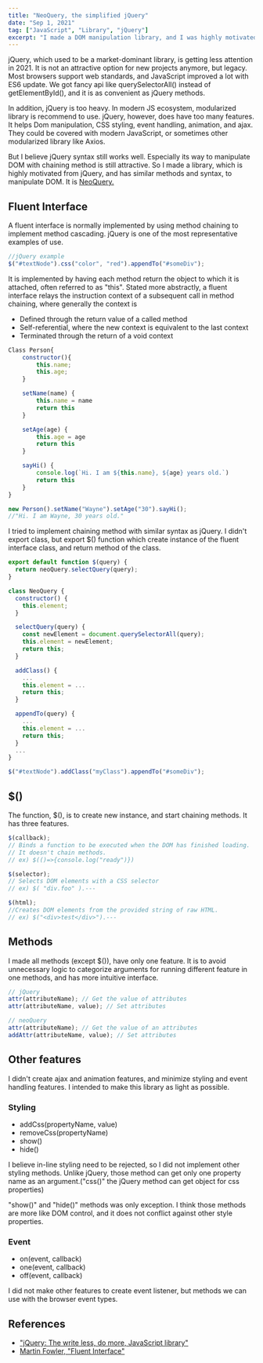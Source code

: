 ```yaml
---
title: "NeoQuery, the simplified jQuery"
date: "Sep 1, 2021"
tag: ["JavaScript", "Library", "jQuery"]
excerpt: "I made a DOM manipulation library, and I was highly motivated from jQuery..."
---
```


jQuery, which used to be a market-dominant library, is getting less attention in 2021. It is not an attractive option for new projects anymore, but legacy. Most browsers support web standards, and JavaScript improved a lot with ES6 update. We got fancy api like querySelectorAll() instead of getElementById(), and it is as convenient as jQuery methods.

In addition, jQuery is too heavy. In modern JS ecosystem, modularized library is recommend to use. jQuery, however, does have too many features. It helps Dom manipulation, CSS styling, event handling, animation, and ajax. They could be covered with modern JavaScript, or sometimes other modularized library like Axios.

But I believe jQuery syntax still works well. Especially its way to manipulate DOM with chaining method is still attractive. So I made a library, which is highly motivated from jQuery, and has similar methods and syntax, to manipulate DOM. It is [NeoQuery.](https://github.com/waynethebb/neoquery)

## Fluent Interface

A fluent interface is normally implemented by using method chaining to implement method cascading. jQuery is one of the most representative examples of use.

```javascript
//jQuery example
$("#textNode").css("color", "red").appendTo("#someDiv");
```

It is implemented by having each method return the object to which it is attached, often referred to as "this". Stated more abstractly, a fluent interface relays the instruction context of a subsequent call in method chaining, where generally the context is

- Defined through the return value of a called method
- Self-referential, where the new context is equivalent to the last context
- Terminated through the return of a void context

```javascript
Class Person{
    constructor(){
        this.name;
        this.age;
    }

    setName(name) {
        this.name = name
        return this
    }

    setAge(age) {
        this.age = age
        return this
    }

    sayHi() {
        console.log(`Hi. I am ${this.name}, ${age} years old.`)
        return this
    }
}

new Person().setName("Wayne").setAge("30").sayHi();
//"Hi. I am Wayne, 30 years old."
```

I tried to implement chaining method with similar syntax as jQuery. I didn't export class, but export $() function which create instance of the fluent interface class, and return method of the class.

```javascript
export default function $(query) {
  return neoQuery.selectQuery(query);
}

class NeoQuery {
  constructor() {
    this.element;
  }

  selectQuery(query) {
    const newElement = document.querySelectorAll(query);
    this.element = newElement;
    return this;
  }

  addClass() {
    ...
    this.element = ...
    return this;
  }

  appendTo(query) {
    ...
    this.element = ...
    return this;
  }
  ...
}

$("#textNode").addClass("myClass").appendTo("#someDiv");
```

## $()

The function, $(), is to create new instance, and start chaining methods. It has three features.

```javascript
$(callback);
// Binds a function to be executed when the DOM has finished loading.
// It doesn't chain methods.
// ex) $(()=>{console.log("ready")})

$(selector);
// Selects DOM elements with a CSS selector
// ex) $( "div.foo" ).---

$(html);
//Creates DOM elements from the provided string of raw HTML.
// ex) $("<div>test</div>").---
```

## Methods

I made all methods (except $()), have only one feature. It is to avoid unnecessary logic to categorize arguments for running different feature in one methods, and has more intuitive interface.

```javascript
// jQuery
attr(attributeName); // Get the value of attributes
attr(attributeName, value); // Set attributes

// neoQuery
attr(attributeName); // Get the value of an attributes
addAttr(attributeName, value); // Set attributes
```

## Other features

I didn't create ajax and animation features, and minimize styling and event handling features. I intended to make this library as light as possible.

### Styling

- addCss(propertyName, value)
- removeCss(propertyName)
- show()
- hide()

I believe in-line styling need to be rejected, so I did not implement other styling methods. Unlike jQuery, those method can get only one property name as an argument.("css()" the jQuery method can get object for css properties)

"show()" and "hide()" methods was only exception. I think those methods are more like DOM control, and it does not conflict against other style properties.

### Event

- on(event, callback)
- one(event, callback)
- off(event, callback)

I did not make other features to create event listener, but methods we can use with the browser event types.

## References

- ["jQuery: The write less, do more, JavaScript library"](http://jquery.com/)
- [Martin Fowler, "Fluent Interface"](https://www.martinfowler.com/bliki/FluentInterface.html)
